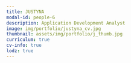 ```yaml
---
title: JUSTYNA 
modal-id: people-6
description: Application Development Analyst
image: img/portfolio/justyna_cv.jpg
thumbnail: assets/img/portfolio/j_thumb.jpg
curriculum: true
cv-info: true
lodz: true
---
```

